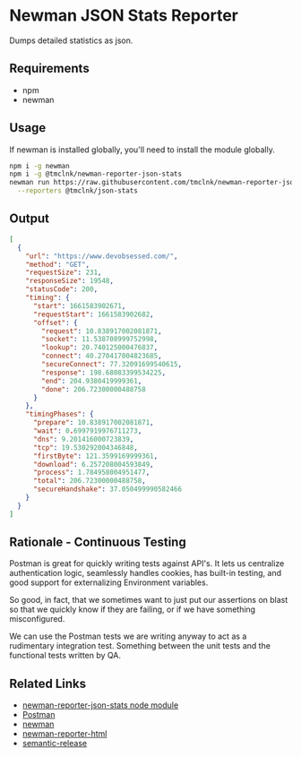 # Newman JSON Stats Reporter

Dumps detailed statistics as json.

## Requirements

* npm
* newman

## Usage

If newman is installed globally, you'll need to install the module globally.

```sh
npm i -g newman
npm i -g @tmclnk/newman-reporter-json-stats
newman run https://raw.githubusercontent.com/tmclnk/newman-reporter-json-stats/master/examples/cloudwatch-example.postman_collection.json \
  --reporters @tmclnk/json-stats
```

## Output

```json
[
  {
    "url": "https://www.devobsessed.com/",
    "method": "GET",
    "requestSize": 231,
    "responseSize": 19548,
    "statusCode": 200,
    "timing": {
      "start": 1661583902671,
      "requestStart": 1661583902682,
      "offset": {
        "request": 10.838917002081871,
        "socket": 11.538708999752998,
        "lookup": 20.740125000476837,
        "connect": 40.270417004823685,
        "secureConnect": 77.32091699540615,
        "response": 198.68083399534225,
        "end": 204.9380419999361,
        "done": 206.72300000488758
      }
    },
    "timingPhases": {
      "prepare": 10.838917002081871,
      "wait": 0.6997919976711273,
      "dns": 9.201416000723839,
      "tcp": 19.530292004346848,
      "firstByte": 121.3599169999361,
      "download": 6.257208004593849,
      "process": 1.784958004951477,
      "total": 206.72300000488758,
      "secureHandshake": 37.050499990582466
    }
  }
]
```

## Rationale - Continuous Testing

Postman is great for quickly writing tests against API's. It lets us centralize
authentication logic, seamlessly handles cookies, has built-in testing, and
good support for externalizing Environment variables.

So good, in fact, that we sometimes want to just put our assertions on blast so that
we quickly know if they are failing, or if we have something misconfigured.

We can use the Postman tests we are writing anyway to act as a rudimentary integration
test. Something between the unit tests and the functional tests written by QA.

## Related Links

* [newman-reporter-json-stats node module](https://www.npmjs.com/package/@tmclnk/newman-reporter-json-stats)
* [Postman](https://www.postman.com/)
* [newman](https://github.com/postmanlabs/newman)
* [newman-reporter-html](https://github.com/postmanlabs/newman-reporter-html)
* [semantic-release](https://github.com/semantic-release/semantic-release)
